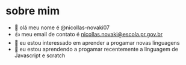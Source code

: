 # sobre mim
- 👋 olá meu nome é @nicollas-novaki07
- :+1: meu email de contato é nicollas.novaki@escola.pr.gov.br
- 👀 eu estou interessado em aprender a progamar novas linguagens
- 🌱 eu estou aprendendo a progamar recentemente a linguagem de Javascript e scratch

